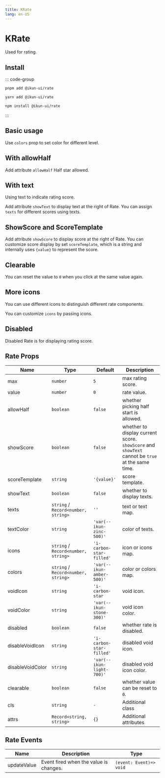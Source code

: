```yaml
---
title: KRate
lang: en-US
---
```


# KRate

Used for rating.

## Install

::: code-group

```bash [pnpm]
pnpm add @ikun-ui/rate
```

```bash [yarn]
yarn add @ikun-ui/rate
```

```bash [npm]
npm install @ikun-ui/rate
```

:::

## Basic usage

Use `colors` prop to set color for different level.

<demo src="../../../../example/rate/basic.svelte"  github='Rate'></demo>

## With allowHalf

Add attribute `allowHalf` Half star allowed.

<demo src="../../../../example/rate/allow-half.svelte"  github='Rate'></demo>

## With text

Using text to indicate rating score.

Add attribute `showText` to display text at the right of Rate. You can assign `texts` for different scores using texts.

<demo src="../../../../example/rate/with-text.svelte" github='Rate'></demo>

## ShowScore and ScoreTemplate

Add attribute `showScore` to display score at the right of Rate. You can customize score display by set `scoreTemplate`, which is a string and internally uses `{value}` to represent the score.

<demo src="../../../../example/rate/score-template.svelte" github='Rate'></demo>

## Clearable

You can reset the value to `0` when you click at the same value again.

<demo src="../../../../example/rate/clearable.svelte" github='Rate'></demo>

## More icons

You can use different icons to distinguish different rate components.

You can customize `icons` by passing icons.

<demo src="../../../../example/rate/more-icon.svelte" github='Rate'></demo>

## Disabled

Disabled Rate is for displaying rating score.

<demo src="../../../../example/rate/readonly.svelte" github='Rate'></demo>

## Rate Props

| Name             | Type                                | Default                   | Description                                                                                     |
| ---------------- | ----------------------------------- | ------------------------- | ----------------------------------------------------------------------------------------------- |
| max              | `number`                            | `5`                       | max rating score.                                                                               |
| value            | `number`                            | `0`                       | rate value.                                                                                     |
| allowHalf        | `boolean`                           | `false`                   | whether picking half start is allowed.                                                          |
| showScore        | `boolean`                           | `false`                   | whether to display current score. `showScore` and `showText` cannot be `true` at the same time. |
| scoreTemplate    | `string`                            | `'{value}'`               | score template.                                                                                 |
| showText         | `boolean`                           | `false`                   | whether to display texts.                                                                       |
| texts            | `string` / `Record<number, string>` | `''`                      | text or text map.                                                                               |
| textColor        | `string`                            | `'var(--ikun-zinc-500)'`  | color of texts.                                                                                 |
| icons            | `string` / `Record<number, string>` | `'i-carbon-star-filled'`  | icon or icons map.                                                                              |
| colors           | `string` / `Record<number, string>` | `'var(--ikun-amber-500)'` | color or colors map.                                                                            |
| voidIcon         | `string`                            | `'i-carbon-star`          | void icon.                                                                                      |
| voidColor        | `string`                            | `'var(--ikun-stone-300)'` | void icon color.                                                                                |
| disabled         | `boolean`                           | `false`                   | whether rate is disabled.                                                                       |
| disableVoidIcon  | `string`                            | `'i-carbon-star-filled'`  | disabled void icon.                                                                             |
| disableVoidColor | `string`                            | `'var(--ikun-light-700)'` | disabled void icon color.                                                                       |
| clearable        | `boolean`                           | `false`                   | whether value can be reset to `0`.                                                              |
| cls              | `string`                            | `-`                       | Additional class                                                                                |
| attrs            | `Record<string, string>`            | `{}`                      | Additional attributes                                                                           |

## Rate Events

| Name        | Description                            | Type                    |
| ----------- | -------------------------------------- | ----------------------- |
| updateValue | Event fired when the value is changes. | `(event: Event)=> void` |
